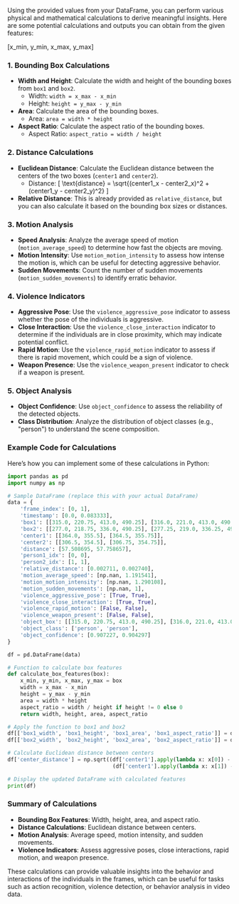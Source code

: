 Using the provided values from your DataFrame, you can perform various physical and mathematical calculations to derive meaningful insights. Here are some potential calculations and outputs you can obtain from the given features:

[x_min, y_min, x_max, y_max]

### 1. **Bounding Box Calculations**

- **Width and Height**: Calculate the width and height of the bounding boxes from `box1` and `box2`.
  - Width: `width = x_max - x_min`
  - Height: `height = y_max - y_min`
- **Area**: Calculate the area of the bounding boxes.
  - Area: `area = width * height`
- **Aspect Ratio**: Calculate the aspect ratio of the bounding boxes.
  - Aspect Ratio: `aspect_ratio = width / height`

### 2. **Distance Calculations**

- **Euclidean Distance**: Calculate the Euclidean distance between the centers of the two boxes (`center1` and `center2`).
  - Distance:
    \[
    \text{distance} = \sqrt{(center1_x - center2_x)^2 + (center1_y - center2_y)^2}
    \]
- **Relative Distance**: This is already provided as `relative_distance`, but you can also calculate it based on the bounding box sizes or distances.

### 3. **Motion Analysis**

- **Speed Analysis**: Analyze the average speed of motion (`motion_average_speed`) to determine how fast the objects are moving.
- **Motion Intensity**: Use `motion_motion_intensity` to assess how intense the motion is, which can be useful for detecting aggressive behavior.
- **Sudden Movements**: Count the number of sudden movements (`motion_sudden_movements`) to identify erratic behavior.

### 4. **Violence Indicators**

- **Aggressive Pose**: Use the `violence_aggressive_pose` indicator to assess whether the pose of the individuals is aggressive.
- **Close Interaction**: Use the `violence_close_interaction` indicator to determine if the individuals are in close proximity, which may indicate potential conflict.
- **Rapid Motion**: Use the `violence_rapid_motion` indicator to assess if there is rapid movement, which could be a sign of violence.
- **Weapon Presence**: Use the `violence_weapon_present` indicator to check if a weapon is present.

### 5. **Object Analysis**

- **Object Confidence**: Use `object_confidence` to assess the reliability of the detected objects.
- **Class Distribution**: Analyze the distribution of object classes (e.g., "person") to understand the scene composition.

### Example Code for Calculations

Here’s how you can implement some of these calculations in Python:

```python
import pandas as pd
import numpy as np

# Sample DataFrame (replace this with your actual DataFrame)
data = {
    'frame_index': [0, 1],
    'timestamp': [0.0, 0.083333],
    'box1': [[315.0, 220.75, 413.0, 490.25], [316.0, 221.0, 413.0, 490.5]],
    'box2': [[277.0, 218.75, 336.0, 490.25], [277.25, 219.0, 336.25, 490.5]],
    'center1': [[364.0, 355.5], [364.5, 355.75]],
    'center2': [[306.5, 354.5], [306.75, 354.75]],
    'distance': [57.508695, 57.758657],
    'person1_idx': [0, 0],
    'person2_idx': [1, 1],
    'relative_distance': [0.002711, 0.002740],
    'motion_average_speed': [np.nan, 1.191541],
    'motion_motion_intensity': [np.nan, 1.290108],
    'motion_sudden_movements': [np.nan, 1],
    'violence_aggressive_pose': [True, True],
    'violence_close_interaction': [True, True],
    'violence_rapid_motion': [False, False],
    'violence_weapon_present': [False, False],
    'object_box': [[315.0, 220.75, 413.0, 490.25], [316.0, 221.0, 413.0, 490.5]],
    'object_class': ['person', 'person'],
    'object_confidence': [0.907227, 0.904297]
}

df = pd.DataFrame(data)

# Function to calculate box features
def calculate_box_features(box):
    x_min, y_min, x_max, y_max = box
    width = x_max - x_min
    height = y_max - y_min
    area = width * height
    aspect_ratio = width / height if height != 0 else 0
    return width, height, area, aspect_ratio

# Apply the function to box1 and box2
df[['box1_width', 'box1_height', 'box1_area', 'box1_aspect_ratio']] = df['box1'].apply(calculate_box_features).apply(pd.Series)
df[['box2_width', 'box2_height', 'box2_area', 'box2_aspect_ratio']] = df['box2'].apply(calculate_box_features).apply(pd.Series)

# Calculate Euclidean distance between centers
df['center_distance'] = np.sqrt((df['center1'].apply(lambda x: x[0]) - df['center2'].apply(lambda x: x[0]))**2 +
                                 (df['center1'].apply(lambda x: x[1]) - df['center2'].apply(lambda x: x[1]))**2)

# Display the updated DataFrame with calculated features
print(df)
```

### Summary of Calculations

- **Bounding Box Features**: Width, height, area, and aspect ratio.
- **Distance Calculations**: Euclidean distance between centers.
- **Motion Analysis**: Average speed, motion intensity, and sudden movements.
- **Violence Indicators**: Assess aggressive poses, close interactions, rapid motion, and weapon presence.

These calculations can provide valuable insights into the behavior and interactions of the individuals in the frames, which can be useful for tasks such as action recognition, violence detection, or behavior analysis in video data.

